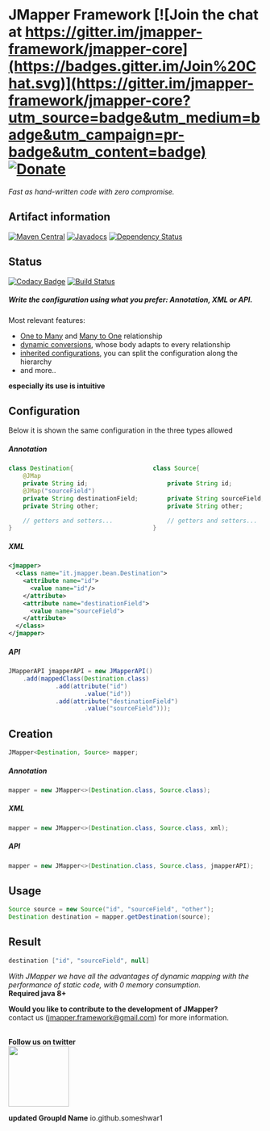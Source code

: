 # JMapper Framework [![Join the chat at https://gitter.im/jmapper-framework/jmapper-core](https://badges.gitter.im/Join%20Chat.svg)](https://gitter.im/jmapper-framework/jmapper-core?utm_source=badge&utm_medium=badge&utm_campaign=pr-badge&utm_content=badge) [![Donate](https://img.shields.io/badge/Donate-PayPal-green.svg)](https://www.paypal.me/avurro) 

_Fast as hand-written code with zero compromise._

## Artifact information 
[![Maven Central](https://maven-badges.herokuapp.com/maven-central/com.googlecode.jmapper-framework/jmapper-core/badge.svg)](https://maven-badges.herokuapp.com/maven-central/com.googlecode.jmapper-framework/jmapper-core) [![Javadocs](http://www.javadoc.io/badge/com.googlecode.jmapper-framework/jmapper-core.svg)](http://www.javadoc.io/doc/com.googlecode.jmapper-framework/jmapper-core) [![Dependency Status](https://www.versioneye.com/user/projects/5539172d1d2989cb78000002/badge.svg?style=flat)](https://www.versioneye.com/user/projects/5539172d1d2989cb78000002)

## Status
[![Codacy Badge](https://api.codacy.com/project/badge/Grade/ab9b20d7580c4e5d852e6cbe1de509a2)](https://www.codacy.com/app/alessandro-vurro_2/jmapper-core?utm_source=github.com&amp;utm_medium=referral&amp;utm_content=jmapper-framework/jmapper-core&amp;utm_campaign=Badge_Grade) [![Build Status](https://travis-ci.org/jmapper-framework/jmapper-core.svg?branch=master)](https://travis-ci.org/jmapper-framework/jmapper-core)

##### Write the configuration using what you prefer: Annotation, XML or API.
Most relevant features:

  * [One to Many](https://github.com/jmapper-framework/jmapper-core/wiki/One-To-Many) and [Many to One](https://github.com/jmapper-framework/jmapper-core/wiki/Many-To-One) relationship
  * [dynamic conversions](https://github.com/jmapper-framework/jmapper-core/wiki/Conversion-examples), whose body adapts to every relationship
  * [inherited configurations](https://github.com/jmapper-framework/jmapper-core/wiki/Inheritance-examples), you can split the configuration along the hierarchy
  * and more..
   
  
**especially its use is intuitive**

## Configuration
Below it is shown the same configuration in the three types allowed
##### Annotation
```java
class Destination{                      class Source{
    @JMap
    private String id;                      private String id;
    @JMap("sourceField")                    
    private String destinationField;        private String sourceField;
    private String other;                   private String other;

    // getters and setters...               // getters and setters...
}                                       }
```
##### XML
```xml
<jmapper>
  <class name="it.jmapper.bean.Destination">
    <attribute name="id">
      <value name="id"/>
    </attribute>
    <attribute name="destinationField">
      <value name="sourceField">
    </attribute>
  </class>
</jmapper>
```
##### API
```java
JMapperAPI jmapperAPI = new JMapperAPI()
    .add(mappedClass(Destination.class)
             .add(attribute("id")
                     .value("id"))
             .add(attribute("destinationField")
                     .value("sourceField")));
```

## Creation
```java
JMapper<Destination, Source> mapper;
```
##### Annotation
```java
mapper = new JMapper<>(Destination.class, Source.class);
```
##### XML
```java
mapper = new JMapper<>(Destination.class, Source.class, xml);
```
##### API
```java
mapper = new JMapper<>(Destination.class, Source.class, jmapperAPI);
```
## Usage
```java
Source source = new Source("id", "sourceField", "other");
Destination destination = mapper.getDestination(source);
```
## Result
```java
destination ["id", "sourceField", null]
```
*With JMapper we have all the advantages of dynamic mapping with the performance of static code, with 0 memory consumption.*<br>
**Required java 8+**<br>

**Would you like to contribute to the development of JMapper?**<br> 
contact us (jmapper.framework@gmail.com) for more information.<br><br>

**Follow us on twitter**<br>
<a href="https://twitter.com/jmapper_av"><img src="http://www.teachthought.com/wp-content/uploads/2012/10/twitter-logo-break.png" width="120" height="120" /></a>

**updated GroupId Name**
io.github.someshwar1 
